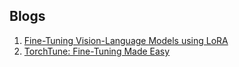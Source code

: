 ## Blogs

1. [Fine-Tuning Vision-Language Models using LoRA](https://gautam75.medium.com/fine-tuning-vision-language-models-using-lora-b640c9af8b3c)
2. [TorchTune: Fine-Tuning Made Easy](https://gautam75.medium.com/torchtune-fine-tuning-made-easy-651ea805e188)
